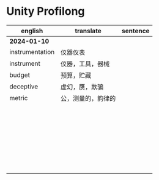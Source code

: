 # Unity Profilong

| english | translate | sentence |
| --- | ---- | ------ |
| **2024-01-10** |  |
| instrumentation | 仪器仪表 |
| instrument | 仪器，工具，器械 |
| budget | 预算，贮藏 |
| deceptive | 虚幻，赝，欺骗 |
| metric | 公，测量的，韵律的 |
|  |  |
|  |  |
|  |  |
|  |  |
|  |  |
|  |  |
|  |  |
|  |  |
|  |  |
|  |  |
|  |  |
|  |  |
|  |  |
|  |  |
|  |  |
|  |  |
|  |  |
|  |  |
|  |  |
|  |  |
|  |  |
|  |  |
|  |  |
|  |  |
|  |  |
|  |  |
|  |  |
|  |  |
|  |  |
|  |  |
